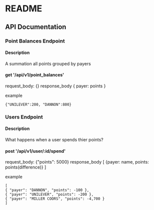 # README

## API Documentation

### Point Balances Endpoint

#### Description

A summation all points grouped by payers

#### get '/api/v1/point_balances'

request_body: {}
response_body {
  payer<string>: points<int>
}

example 
```
{"UNILEVER":200, "DANNON":800}
```

### Users Endpoint

#### Description

What happens when a user spends thier points?

#### post '/api/v1/user/:id/spend'

request_body: {"points": 5000<int>}
response_body [
  {payer: name<string>, points: points<int>(difference)}
]

example
```
[
{ "payer": "DANNON", "points": -100 },
{ "payer": "UNILEVER", "points": -200 },
{ "payer": "MILLER COORS", "points": -4,700 }
]
```